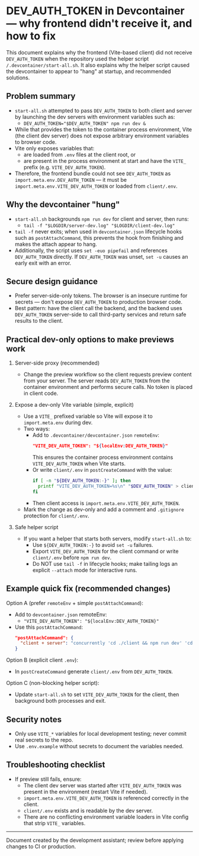 # DEV_AUTH_TOKEN in Devcontainer — why frontend didn't receive it, and how to fix

This document explains why the frontend (Vite-based client) did not receive `DEV_AUTH_TOKEN` when the repository used the helper script `/.devcontainer/start-all.sh`. It also explains why the helper script caused the devcontainer to appear to "hang" at startup, and recommended solutions.

## Problem summary

- `start-all.sh` attempted to pass `DEV_AUTH_TOKEN` to both client and server by launching the dev servers with environment variables such as:
  - `DEV_AUTH_TOKEN="$DEV_AUTH_TOKEN" npm run dev &`
- While that provides the token to the container process environment, Vite (the client dev server) does not expose arbitrary environment variables to browser code.
- Vite only exposes variables that:
  - are loaded from `.env` files at the client root, or
  - are present in the process environment at start and have the `VITE_` prefix (e.g. `VITE_DEV_AUTH_TOKEN`).
- Therefore, the frontend bundle could not see `DEV_AUTH_TOKEN` as `import.meta.env.DEV_AUTH_TOKEN` — it must be `import.meta.env.VITE_DEV_AUTH_TOKEN` or loaded from `client/.env`.

## Why the devcontainer "hung"

- `start-all.sh` backgrounds `npm run dev` for client and server, then runs:
  - `tail -f "$LOGDIR/server-dev.log" "$LOGDIR/client-dev.log"`
- `tail -f` never exits; when used in `devcontainer.json` lifecycle hooks such as `postAttachCommand`, this prevents the hook from finishing and makes the attach appear to hang.
- Additionally, the script uses `set -euo pipefail` and references `DEV_AUTH_TOKEN` directly. If `DEV_AUTH_TOKEN` was unset, `set -u` causes an early exit with an error.

## Secure design guidance

- Prefer server-side-only tokens. The browser is an insecure runtime for secrets — don't expose `DEV_AUTH_TOKEN` to production browser code.
- Best pattern: have the client call the backend, and the backend uses `DEV_AUTH_TOKEN` server-side to call third-party services and return safe results to the client.

## Practical dev-only options to make previews work

1. Server-side proxy (recommended)

   - Change the preview workflow so the client requests preview content from your server. The server reads `DEV_AUTH_TOKEN` from the container environment and performs secure calls. No token is placed in client code.

2. Expose a dev-only Vite variable (simple, explicit)

   - Use a `VITE_` prefixed variable so Vite will expose it to `import.meta.env` during dev.
   - Two ways:
     - Add to `.devcontainer/devcontainer.json` `remoteEnv`:
       ```json
       "VITE_DEV_AUTH_TOKEN": "${localEnv:DEV_AUTH_TOKEN}"
       ```
       This ensures the container process environment contains `VITE_DEV_AUTH_TOKEN` when Vite starts.
     - Or write `client/.env` in `postCreateCommand` with the value:
       ```bash
       if [ -n "${DEV_AUTH_TOKEN:-}" ]; then
         printf "VITE_DEV_AUTH_TOKEN=%s\n" "$DEV_AUTH_TOKEN" > client/.env
       fi
       ```
     - Then client access is `import.meta.env.VITE_DEV_AUTH_TOKEN`.
   - Mark the change as dev-only and add a comment and `.gitignore` protection for `client/.env`.

3. Safe helper script
   - If you want a helper that starts both servers, modify `start-all.sh` to:
     - Use `${DEV_AUTH_TOKEN:-}` to avoid `set -u` failures.
     - Export `VITE_DEV_AUTH_TOKEN` for the client command or write `client/.env` before `npm run dev`.
     - Do NOT use `tail -f` in lifecycle hooks; make tailing logs an explicit `--attach` mode for interactive runs.

## Example quick fix (recommended changes)

Option A (prefer `remoteEnv` + simple `postAttachCommand`):

- Add to `devcontainer.json` remoteEnv:
  - `"VITE_DEV_AUTH_TOKEN": "${localEnv:DEV_AUTH_TOKEN}"`
- Use this `postAttachCommand`:
  ```json
  "postAttachCommand": {
    "client + server": "concurrently 'cd ./client && npm run dev' 'cd ./server && npm run dev'"
  }
  ```

Option B (explicit client `.env`):

- In `postCreateCommand` generate `client/.env` from `DEV_AUTH_TOKEN`.

Option C (non-blocking helper script):

- Update `start-all.sh` to set `VITE_DEV_AUTH_TOKEN` for the client, then background both processes and exit.

## Security notes

- Only use `VITE_*` variables for local development testing; never commit real secrets to the repo.
- Use `.env.example` without secrets to document the variables needed.

## Troubleshooting checklist

- If preview still fails, ensure:
  - The client dev server was started after `VITE_DEV_AUTH_TOKEN` was present in the environment (restart Vite if needed).
  - `import.meta.env.VITE_DEV_AUTH_TOKEN` is referenced correctly in the client.
  - `client/.env` exists and is readable by the dev server.
  - There are no conflicting environment variable loaders in Vite config that strip `VITE_` variables.

---

Document created by the development assistant; review before applying changes to CI or production.
